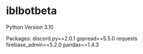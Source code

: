 # iblbotbeta

Python Version 3.10

Packages: discord.py==2.0.1 gspread==5.5.0 requests firebase_admin==5.2.0 pandas==1.4.3
